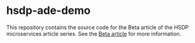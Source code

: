 # hsdp-ade-demo
This repository contains the source code for the Beta article of the HSDP microservices article series. See the [Beta article](http://bastijnv.github.io/hsdp-ade-demo/articles/beta) for more information.
